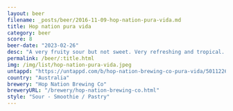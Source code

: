 ```yaml
---
layout: beer
filename: _posts/beer/2016-11-09-hop-nation-pura-vida.md
title: Hop nation pura vida
category: beer
score: 8
beer-date: "2023-02-26"
desc: "A very fruity sour but not sweet. Very refreshing and tropical. Would go nicely on a beach. I went through this rather quick"
permalink: /beer/:title.html
img: /img/list/hop-nation-pura-vida.jpeg
untappd: "https://untappd.com/b/hop-nation-brewing-co-pura-vida/5011226"
country: "Australia"
brewery: "Hop Nation Brewing Co"
breweryURL: "/brewery/hop-nation-brewing-co.html"
style: "Sour - Smoothie / Pastry"
---
```

